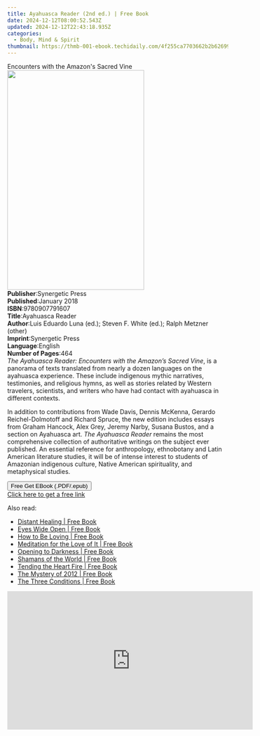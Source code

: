 ```yaml
---
title: Ayahuasca Reader (2nd ed.) | Free Book
date: 2024-12-12T08:00:52.543Z
updated: 2024-12-12T22:43:18.935Z
categories:
  - Body, Mind & Spirit
thumbnail: https://thmb-001-ebook.techidaily.com/4f255ca7703662b2b626990c8c0b0a4d74855063eb55cc80a275b15e788a8c78.jpg
---
```

<main id="book-container">
  <div class="flex flex-col">
    <div class="book-brief flex-1 py-6 px-4 sm:p-6 md:py-10 md:px-8">
      <!-- brief-->
      <div class="book-brief-main">
        Encounters with the Amazon's Sacred Vine
      </div>
    </div>
    <div
      class="book-meta-info flex-1 grid gap-4 col-start-1 col-end-3 row-start-1 sm:mb-6 sm:grid-cols-4 lg:gap-6 lg:col-start-2 lg:row-end-6 lg:row-span-6 lg:mb-0"
    >
      <div
        class="book-meta-info-left place-content-center mt-4 p-4 text-sm leading-6 col-start-2 col-span-2 dark:text-slate-400"
      >
        <img
          class="w-full h-500 object-cover rounded-lg sm:h-255 sm:col-span-2 lg:col-span-full"
          src="https://img-001-ebook.techidaily.com/d0b9f6fb483996b3f15ccf2edfb6bc2c6b46abbb3c49a5fa76af13dde423c8d7.jpg"
          alt=""
          width="312"
          height="500"
        />
      </div>
      <div
        class="book-meta-info-right mt-2 col-start-1 row-start-2 col-span-3 self-center"
      >
        <!-- meta data  -->
        <div class="flex flex-col px-4 md:px-8">
          <div class="flex-1">
            <strong>Publisher</strong>:<span class="px-2"
              >Synergetic Press</span
            >
          </div>
          <div class="flex-1">
            <strong>Published</strong>:<span class="px-2">January 2018</span>
          </div>
          <div class="flex-1">
            <strong>ISBN</strong>:<span class="px-2">9780907791607</span>
          </div>
          <div class="flex-1">
            <strong>Title</strong>:<span class="px-2">Ayahuasca Reader</span>
          </div>
          <div class="flex-1">
            <strong>Author</strong>:<span class="px-2"
              >Luis Eduardo Luna (ed.); Steven F. White (ed.); Ralph Metzner
              (other)</span
            >
          </div>
          <div class="flex-1">
            <strong>Imprint</strong>:<span class="px-2">Synergetic Press</span>
          </div>
          <div class="flex-1">
            <strong>Language</strong>:<span class="px-2">English</span>
          </div>
          <div class="flex-1">
            <strong>Number of Pages</strong>:<span class="px-2">464</span>
          </div>
        </div>
      </div>
    </div>
    <div class="book-description flex-1 py-6 px-4 sm:p-6 md:py-10 md:px-8">
      <div class="book-description-main">
        <div accordion-content="" id="description">
          <i>The Ayahuasca Reader: Encounters with the Amazon’s Sacred Vine</i>,
          is a panorama of texts translated from nearly a dozen languages on the
          ayahuasca experience. These include indigenous mythic narratives,
          testimonies, and religious hymns, as well as stories related by
          Western travelers, scientists, and writers who have had contact with
          ayahuasca in different contexts.
          <p>
            In addition to contributions from Wade Davis, Dennis McKenna,
            Gerardo Reichel-Dolmotoff and Richard Spruce, the new edition
            includes essays from Graham Hancock, Alex Grey, Jeremy Narby, Susana
            Bustos, and a section on Ayahuasca art.
            <i> The Ayahuasca Reader</i> remains the most comprehensive
            collection of authoritative writings on the subject ever published.
            An essential reference for anthropology, ethnobotany and Latin
            American literature studies, it will be of intense interest to
            students of Amazonian indigenous culture, Native American
            spirituality, and metaphysical studies.
          </p>
        </div>
      </div>
    </div>
    <div class="book-excerpts flex-1 py-6 px-4 sm:p-6 md:py-10 md:px-8"></div>
    <div
      class="book-about-author flex-1 py-6 px-4 sm:p-6 md:py-10 md:px-8"
    ></div>
    <div class="book-free-get flex-1 py-6 px-4 sm:p-6 md:py-10 md:px-8">
      <button
        id="btn-free-get"
        class="bg-blue-500 hover:bg-blue-700 text-white font-bold py-2 px-4 rounded"
      >
        Free Get EBook (.PDF/.epub)
      </button>
      <div id="countdown-display" class="px-2 text-lg mt-2"></div>
      <a
        id="free-link"
        class="hidden bg-blue-500 hover:bg-blue-700 text-white font-bold py-2 px-4 rounded"
        href="https://www.ebooks.com/en-us/book/96489219/ayahuasca-reader/luis-eduardo-luna/"
        target="_blank"
        >Click here to get a free link</a
      >
    </div>
    <script>
      let countdownTime = 0;
      let countdownInterval = null;
      document
        .getElementById('btn-free-get')
        .addEventListener('click', startCountdown);
      function startCountdown() {
        countdownTime = new Date().getTime() + 60000 * 3;
        countdownInterval = setInterval(updateCountdown, 1000);
        document.getElementById('btn-free-get').disabled = true;
        document
          .getElementById('btn-free-get')
          .classList.add('bg-gray-500', 'cursor-not-allowed');
      }
      function updateCountdown() {
        let currentTime = new Date().getTime();
        let timeLeft = countdownTime - currentTime;
        let secondsLeft = Math.floor(timeLeft / 1000);
        document.getElementById('countdown-display').innerHTML =
          `Remaining time: ${secondsLeft} seconds.`;
        if (secondsLeft <= 0) {
          clearInterval(countdownInterval);
          document.getElementById('btn-free-get').classList.add('hidden');
          document.getElementById('free-link').classList.remove('hidden');
          document.getElementById('countdown-display').innerHTML = '';
        }
      }
    </script>
  </div>
</main>

<ins class="adsbygoogle"
      style="display:block"
      data-ad-client="ca-pub-7571918770474297"
      data-ad-slot="8358498916"
      data-ad-format="auto"
      data-full-width-responsive="true"></ins>
    

<span class="atpl-alsoreadstyle">Also read:</span>
<div><ul>
<li><a href="https://novels-ebooks.techidaily.com/210761801-9781591798743-distant-healing/"><u>Distant Healing | Free Book</u></a></li>
<li><a href="https://novels-ebooks.techidaily.com/210761774-9781591798798-eyes-wide-open/"><u>Eyes Wide Open | Free Book</u></a></li>
<li><a href="https://novels-ebooks.techidaily.com/210761782-9781683647638-how-to-be-loving/"><u>How to Be Loving | Free Book</u></a></li>
<li><a href="https://novels-ebooks.techidaily.com/210761791-9781604073294-meditation-for-the-love-of-it/"><u>Meditation for the Love of It | Free Book</u></a></li>
<li><a href="https://novels-ebooks.techidaily.com/210761786-9781683648628-opening-to-darkness/"><u>Opening to Darkness | Free Book</u></a></li>
<li><a href="https://novels-ebooks.techidaily.com/210761797-9781591798316-shamans-of-the-world/"><u>Shamans of the World | Free Book</u></a></li>
<li><a href="https://novels-ebooks.techidaily.com/210761781-9781622034680-tending-the-heart-fire/"><u>Tending the Heart Fire | Free Book</u></a></li>
<li><a href="https://novels-ebooks.techidaily.com/210761795-9781591798590-the-mystery-of-2012/"><u>The Mystery of 2012 | Free Book</u></a></li>
<li><a href="https://novels-ebooks.techidaily.com/210761790-9781649631381-the-three-conditions/"><u>The Three Conditions | Free Book</u></a></li>
</ul></div>

<!-- affiliate ads begin -->
<iframe width="560" height="315" src="https://www.youtube.com/embed/fJlICvacgJY?si=jNeijBVj7ia4ammA" title="YouTube video player" frameborder="0" allow="accelerometer; autoplay; clipboard-write; encrypted-media; gyroscope; picture-in-picture; web-share" referrerpolicy="strict-origin-when-cross-origin" allowfullscreen></iframe>
<!-- affiliate ads end -->

